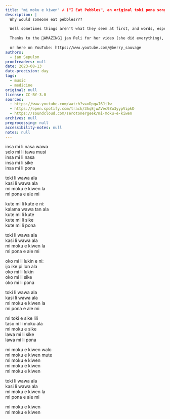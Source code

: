 ```yaml
---
title: "mi moku e kiwen" 🎶 ("I Eat Pebbles", an original toki pona song)
description: |
  Why would someone eat pebbles???
  
  Well sometimes things aren't what they seem at first, and words, especially in toki pona, can have several meanings.
  
  Thanks to the 🌟AMAZING🌟 jan Peli for her video (she did everything), and check her other works on Instagram: https://www.instagram.com/berry_sauvage/
  
  or here on YouTube: https://www.youtube.com/@berry_sauvage
authors:
  - jan Sepulon
proofreaders: null
date: 2023-08-13
date-precision: day
tags:
  - music
  - medicine
original: null
license: CC-BY-3.0
sources:
  - https://www.youtube.com/watch?v=xDpgwI6Ji1w
  - https://open.spotify.com/track/3hqEjwAVec9Zw3yypVipkD
  - https://soundcloud.com/serotonergeek/mi-moku-e-kiwen
archives: null
preprocessing: null
accessibility-notes: null
notes: null
---
```


insa mi li nasa wawa  
selo mi li tawa musi  
insa mi li nasa  
insa mi li sike  
insa mi li pona

toki li wawa ala  
kasi li wawa ala  
mi moku e kiwen la  
mi pona e ale mi

kute mi li kute e ni:  
kalama wawa tan ala  
kute mi li kute  
kute mi li sike  
kute mi li pona

toki li wawa ala  
kasi li wawa ala  
mi moku e kiwen la  
mi pona e ale mi

oko mi li lukin e ni:  
ijo ike pi lon ala  
oko mi li lukin  
oko mi li sike  
oko mi li pona

toki li wawa ala  
kasi li wawa ala  
mi moku e kiwen la  
mi pona e ale mi

mi toki e sike lili  
taso ni li moku ala  
mi moku e sike  
lawa mi li sike  
lawa mi li pona

mi moku e kiwen walo  
mi moku e kiwen mute  
mi moku e kiwen  
mi moku e kiwen  
mi moku e kiwen

toki li wawa ala  
kasi li wawa ala  
mi moku e kiwen la  
mi pona e ale mi

mi moku e kiwen  
mi moku e kiwen

